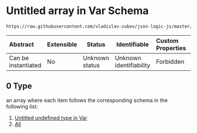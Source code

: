 # Untitled array in Var Schema

```txt
https://raw.githubusercontent.com/vladislav-zubov/json-logic-js/master/schemas/common/var.json#/oneOf/0
```




| Abstract            | Extensible | Status         | Identifiable            | Custom Properties | Additional Properties | Access Restrictions | Defined In                                           |
| :------------------ | ---------- | -------------- | ----------------------- | :---------------- | --------------------- | ------------------- | ---------------------------------------------------- |
| Can be instantiated | No         | Unknown status | Unknown identifiability | Forbidden         | Allowed               | none                | [var.json\*](common/var.json "open original schema") |

## 0 Type

an array where each item follows the corresponding schema in the following list:

1.  [Untitled undefined type in Var](var-oneof-0-items-0.md "check type definition")
2.  [All](var-oneof-0-items-all.md "check type definition")
